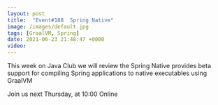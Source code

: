 ```yaml
---
layout: post
title:  "Event#188  Spring Native"
image: /images/default.jpg
tags: [GraalVM, Spring]
date: 2021-06-23 21:48:47 +0000
video: 
---
```


This week on Java Club we will review the Spring Native provides beta support for compiling Spring applications to native executables using GraalVM

Join us next Thursday, at 10:00 Online
